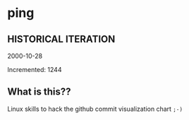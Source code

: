 # ping

## HISTORICAL ITERATION
2000-10-28

Incremented: 1244

## What is this?? 
Linux skills to hack the github commit visualization chart `;-)`
